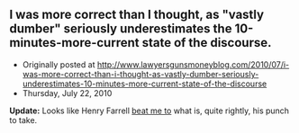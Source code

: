 ## I was more correct than I thought, as "vastly dumber" seriously underestimates the 10-minutes-more-current state of the discourse.

 * Originally posted at http://www.lawyersgunsmoneyblog.com/2010/07/i-was-more-correct-than-i-thought-as-vastly-dumber-seriously-underestimates-10-minutes-more-current-state-of-the-discourse
 * Thursday, July 22, 2010

**Update:** Looks like Henry Farrell [beat me to](http://crookedtimber.org/2010/07/22/outed/) what is, quite rightly, his punch to take.